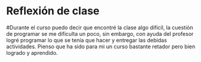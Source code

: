 # Reflexión de clase

#Durante el curso puedo decir que encontré la clase algo difícil, la cuestión de programar se me dificulta un poco, sin embargo, con ayuda del profesor logré programar lo que se tenía que hacer y entregar las debidas actividades. Pienso que ha sido para mi un curso bastante retador pero bien logrado y aprendido.
